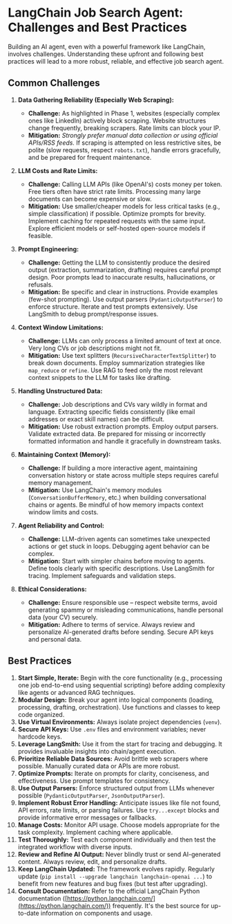 # LangChain Job Search Agent: Challenges and Best Practices

Building an AI agent, even with a powerful framework like LangChain, involves challenges. Understanding these upfront and following best practices will lead to a more robust, reliable, and effective job search agent.

## Common Challenges

1.  **Data Gathering Reliability (Especially Web Scraping):**
    *   **Challenge:** As highlighted in Phase 1, websites (especially complex ones like LinkedIn) actively block scraping. Website structures change frequently, breaking scrapers. Rate limits can block your IP.
    *   **Mitigation:** *Strongly prefer manual data collection or using official APIs/RSS feeds.* If scraping is attempted on less restrictive sites, be polite (slow requests, respect `robots.txt`), handle errors gracefully, and be prepared for frequent maintenance.

2.  **LLM Costs and Rate Limits:**
    *   **Challenge:** Calling LLM APIs (like OpenAI's) costs money per token. Free tiers often have strict rate limits. Processing many large documents can become expensive or slow.
    *   **Mitigation:** Use smaller/cheaper models for less critical tasks (e.g., simple classification) if possible. Optimize prompts for brevity. Implement caching for repeated requests with the same input. Explore efficient models or self-hosted open-source models if feasible.

3.  **Prompt Engineering:**
    *   **Challenge:** Getting the LLM to consistently produce the desired output (extraction, summarization, drafting) requires careful prompt design. Poor prompts lead to inaccurate results, hallucinations, or refusals.
    *   **Mitigation:** Be specific and clear in instructions. Provide examples (few-shot prompting). Use output parsers (`PydanticOutputParser`) to enforce structure. Iterate and test prompts extensively. Use LangSmith to debug prompt/response issues.

4.  **Context Window Limitations:**
    *   **Challenge:** LLMs can only process a limited amount of text at once. Very long CVs or job descriptions might not fit.
    *   **Mitigation:** Use text splitters (`RecursiveCharacterTextSplitter`) to break down documents. Employ summarization strategies like `map_reduce` or `refine`. Use RAG to feed only the most relevant context snippets to the LLM for tasks like drafting.

5.  **Handling Unstructured Data:**
    *   **Challenge:** Job descriptions and CVs vary wildly in format and language. Extracting specific fields consistently (like email addresses or exact skill names) can be difficult.
    *   **Mitigation:** Use robust extraction prompts. Employ output parsers. Validate extracted data. Be prepared for missing or incorrectly formatted information and handle it gracefully in downstream tasks.

6.  **Maintaining Context (Memory):**
    *   **Challenge:** If building a more interactive agent, maintaining conversation history or state across multiple steps requires careful memory management.
    *   **Mitigation:** Use LangChain's memory modules (`ConversationBufferMemory`, etc.) when building conversational chains or agents. Be mindful of how memory impacts context window limits and costs.

7.  **Agent Reliability and Control:**
    *   **Challenge:** LLM-driven agents can sometimes take unexpected actions or get stuck in loops. Debugging agent behavior can be complex.
    *   **Mitigation:** Start with simpler chains before moving to agents. Define tools clearly with specific descriptions. Use LangSmith for tracing. Implement safeguards and validation steps.

8.  **Ethical Considerations:**
    *   **Challenge:** Ensure responsible use – respect website terms, avoid generating spammy or misleading communications, handle personal data (your CV) securely.
    *   **Mitigation:** Adhere to terms of service. Always review and personalize AI-generated drafts before sending. Secure API keys and personal data.

## Best Practices

1.  **Start Simple, Iterate:** Begin with the core functionality (e.g., processing one job end-to-end using sequential scripting) before adding complexity like agents or advanced RAG techniques.
2.  **Modular Design:** Break your agent into logical components (loading, processing, drafting, orchestration). Use functions and classes to keep code organized.
3.  **Use Virtual Environments:** Always isolate project dependencies (`venv`).
4.  **Secure API Keys:** Use `.env` files and environment variables; never hardcode keys.
5.  **Leverage LangSmith:** Use it from the start for tracing and debugging. It provides invaluable insights into chain/agent execution.
6.  **Prioritize Reliable Data Sources:** Avoid brittle web scrapers where possible. Manually curated data or APIs are more robust.
7.  **Optimize Prompts:** Iterate on prompts for clarity, conciseness, and effectiveness. Use prompt templates for consistency.
8.  **Use Output Parsers:** Enforce structured output from LLMs whenever possible (`PydanticOutputParser`, `JsonOutputParser`).
9.  **Implement Robust Error Handling:** Anticipate issues like file not found, API errors, rate limits, or parsing failures. Use `try...except` blocks and provide informative error messages or fallbacks.
10. **Manage Costs:** Monitor API usage. Choose models appropriate for the task complexity. Implement caching where applicable.
11. **Test Thoroughly:** Test each component individually and then test the integrated workflow with diverse inputs.
12. **Review and Refine AI Output:** Never blindly trust or send AI-generated content. Always review, edit, and personalize drafts.
13. **Keep LangChain Updated:** The framework evolves rapidly. Regularly update (`pip install --upgrade langchain langchain-openai ...`) to benefit from new features and bug fixes (but test after upgrading).
14. **Consult Documentation:** Refer to the official LangChain Python documentation ([https://python.langchain.com/](https://python.langchain.com/)) frequently. It's the best source for up-to-date information on components and usage.
